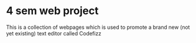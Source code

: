 # 4 sem web project
This is a collection of webpages which is used to promote a brand new (not yet existing) text editor called Codefizz
